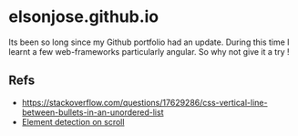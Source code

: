 # elsonjose.github.io

Its been so long since my Github portfolio had an update. During this time I learnt a few web-frameworks particularly angular. So why not give it a try !

## Refs
- https://stackoverflow.com/questions/17629286/css-vertical-line-between-bullets-in-an-unordered-list
- [Element detection on scroll](https://stackblitz.com/edit/angular-detect-element-onscroll?file=src%2Fapp%2Fapp.component.ts)